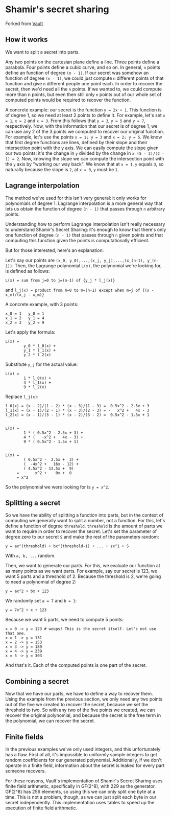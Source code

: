 # Shamir's secret sharing

Forked from [Vault](https://github.com/hashicorp/vault/tree/master/shamir)

## How it works

We want to split a secret into parts.

Any two points on the cartesian plane define a line. Three points define a
parabola. Four points define a cubic curve, and so on. In general, `n` points
define an function of degree `(n - 1)`. If our secret was somehow an function of
degree `(n - 1)`, we could just compute `n` different points of that function
and give `n` different people one point each. In order to recover the secret,
then we'd need all the `n` points. If we wanted to, we could compute more than n
points, but even then still only `n` points out of our whole set of computed
points would be required to recover the function.

A concrete example: our secret is the function `y = 2x + 1`. This function is of
degree 1, so we need at least 2 points to define it. For example, let's set
`x = 1`, `x = 2` and `x = 3`. From this follows that `y = 3`, `y = 5` and
`y = 7`, respectively. Now, with the information that our secret is of degree 1,
we can use any 2 of the 3 points we computed to recover our original function.
For example, let's use the points `x = 1; y = 3` and `x = 2; y = 5`.
We know that first degree functions are lines, defined by their slope and their
intersection point with the y axis. We can easily compute the slope given our
two points: it's the change in `y` divided by the change in `x`:
`(5 - 3)/(2 - 1) = 2`. Now, knowing the slope we can compute the intersection
point with the `y` axis by "working our way back". We know that at `x = 1`,
`y` equals `3`, so naturally because the slope is `2`, at `x = 0`, `y` must be
`1`.

## Lagrange interpolation

The method we've used for this isn't very general: it only works for polynomials
of degree 1. Lagrange interpolation is a more general way that lets us obtain
the function of degree `(n - 1)` that passes through `n` arbitrary points.

Understanding how to perform Lagrange interpolation isn't really necessary to
understand Shamir's Secret Sharing: it's enough to know that there's only one
function of degree `(n - 1)` that passes through `n` given points and that
computing this function given the points is computationally efficient.

But for those interested, here's an explanation:

Let's say our points are `(x_0, y_0),...,(x_j, y_j),...,(x_(n-1), y_(n-1))`.
Then, the Lagrange polynomial `L(x)`, the polynomial we're looking for, is
defined as follows:

`L(x) = sum from j=0 to j=(n-1) of {y_j * l_j(x)}`

and `l_j(x) = product from m=0 to m=(n-1) except when m=j of {(x - x_m)/(x_j - x_m)}`

A concrete example, with 3 points:

```
x_0 = 1   y_0 = 1
x_1 = 2   y_1 = 4
x_2 = 3   y_2 = 9
```

Let's apply the formula:

```
L(x) =
        y_0 * l_0(x) +
        y_1 * l_1(x) +
        y_2 * l_2(x)
```

Substitute `y_j` for the actual value:

```
L(x) =
        1 * l_0(x) +
        4 * l_1(x) +
        9 * l_2(x)
```

Replace `l_j(x)`:

```
l_0(x) = (x - 2)/(1 - 2) * (x - 3)/(1 - 3) =  0.5x^2 - 2.5x + 3
l_1(x) = (x - 1)/(2 - 1) * (x - 3)/(2 - 3) = -   x^2 +   4x - 3
l_2(x) = (x - 1)/(3 - 1) * (x - 2)/(3 - 2) =  0.5x^2 - 1.5x + 1
```

```

L(x) =
        1 * ( 0.5x^2 - 2.5x + 3) +
        4 * (   -x^2 +   4x - 3) +
        9 * ( 0.5x^2 - 1.5x + 1)
```

```

L(x) =
        ( 0.5x^2 -  2.5x +  3) +
        (  -4x^2 +   16x - 12) +
        ( 4.5x^2 - 13.5x +  9)
     =       x^2 +    0x +  0
     = x^2
```

So the polynomial we were looking for is `y = x^2`.

## Splitting a secret

So we have the ability of splitting a function into parts, but in the context
of computing we generally want to split a number, not a function. For this,
let's define a function of degree `threshold`. `threshold` is the amount of
parts we want to require in order to recover the secret. Let's set the parameter
of degree zero to our secret `S` and make the rest of the parameters random:

`y = ax^(threshold) + bx^(threshold-1) + ... + zx^1 + S`

With `a, b, ...` random.

Then, we want to generate our parts. For this, we evaluate our function at as
many points as we want parts. For example, say our secret is 123, we want 5
parts and a threshold of 2. Because the threshold is 2, we're going to need a
polynomial of degree 2:

`y = ax^2 + bx + 123`

We randomly set `a = 7` and `b = 1`:

`y = 7x^2 + x + 123`

Because we want 5 parts, we need to compute 5 points:

```
x = 0 -> y = 123 # woops! This is the secret itself. Let's not use that one.
x = 1 -> y = 131
x = 2 -> y = 153
x = 3 -> y = 189
x = 4 -> y = 239
x = 5 -> y = 303
```

And that's it. Each of the computed points is one part of the secret.

## Combining a secret

Now that we have our parts, we have to define a way to recover them. Using
the example from the previous section, we only need any two points out of the
five we created to recover the secret, because we set the threshold to two.
So with any two of the five points we created, we can recover the original
polynomial, and because the secret is the free term in the polynomial, we can
recover the secret.

## Finite fields

In the previous examples we've only used integers, and this unfortunately has
a flaw. First of all, it's impossible to uniformly sample integers to get
random coefficients for our generated polynomial. Additionally, if we don't
operate in a finite field, information about the secret is leaked for every part
someone recovers.

For these reasons, Vault's implementation of Shamir's Secret Sharing uses finite
field arithmetic, specifically in GF(2^8), with 229 as the generator. GF(2^8)
has 256 elements, so using this we can only split one byte at a time. This is
not a problem, though, as we can just split each byte in our secret
independently. This implementation uses tables to speed up the execution of
finite field arithmetic.
